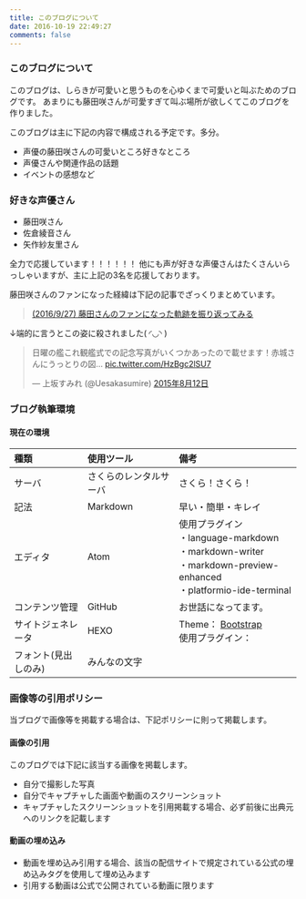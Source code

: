 ```yaml
---
title: このブログについて
date: 2016-10-19 22:49:27
comments: false
---
```


### このブログについて

このブログは、しらきが可愛いと思うものを心ゆくまで可愛いと叫ぶためのブログです。
あまりにも藤田咲さんが可愛すぎて叫ぶ場所が欲しくてこのブログを作りました。

このブログは主に下記の内容で構成される予定です。多分。

+ 声優の藤田咲さんの可愛いところ好きなところ
+ 声優さんや関連作品の話題
+ イベントの感想など

### 好きな声優さん

+ 藤田咲さん
+ 佐倉綾音さん
+ 矢作紗友里さん

全力で応援しています！！！！！！
他にも声が好きな声優さんはたくさんいらっしゃいますが、主に上記の3名を応援しております。

藤田咲さんのファンになった経緯は下記の記事でざっくりまとめています。

> [(2016/9/27) 藤田さんのファンになった軌跡を振り返ってみる](/sblog/2016/09/27/inventory/ "(2016/9/27) 藤田さんのファンになった軌跡を振り返ってみる")

↓端的に言うとこの姿に殺されました( ◜◡◝ )

<blockquote class="twitter-tweet" data-lang="ja"><p lang="ja" dir="ltr">日曜の艦これ観艦式での記念写真がいくつかあったので載せます！赤城さんにうっとりの図… <a href="http://t.co/HzBgc2lSU7">pic.twitter.com/HzBgc2lSU7</a></p>&mdash; 上坂すみれ (@Uesakasumire) <a href="https://twitter.com/Uesakasumire/status/631436896904744960">2015年8月12日</a></blockquote>
<script async src="//platform.twitter.com/widgets.js" charset="utf-8"></script>

### ブログ執筆環境

#### 現在の環境

 種類 | 使用ツール  |  備考
:--|:---|:--
 サーバ | さくらのレンタルサーバ  |  さくら！さくら！
 記法 | Markdown  |  早い・簡単・キレイ
 エディタ | Atom  |  使用プラグイン<br>・language-markdown<br>・markdown-writer<br>・markdown-preview-enhanced<br>・platformio-ide-terminal
 コンテンツ管理 | GitHub | お世話になってます。
 サイトジェネレータ | HEXO  | Theme： [Bootstrap](https://github.com/cgmartin/hexo-theme-bootstrap-blog)<br>使用プラグイン：
フォント(見出しのみ) | みんなの文字 |<script type="text/javascript" src="https://minmoji.ucda.jp/sealjs/http%3A__8hagi.sakura.ne.jp_" charset="UTF-8"></script>

### 画像等の引用ポリシー

当ブログで画像等を掲載する場合は、下記ポリシーに則って掲載します。

#### 画像の引用

このブログでは下記に該当する画像を掲載します。

+ 自分で撮影した写真
+ 自分でキャプチャした画面や動画のスクリーンショット
+ キャプチャしたスクリーンショットを引用掲載する場合、必ず前後に出典元へのリンクを記載します

#### 動画の埋め込み

+ 動画を埋め込み引用する場合、該当の配信サイトで規定されている公式の埋め込みタグを使用して埋め込みます
+ 引用する動画は公式で公開されている動画に限ります
